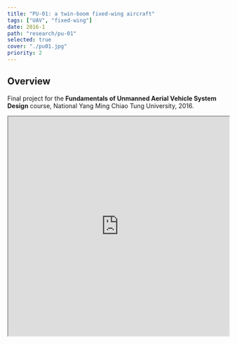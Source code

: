 ```yaml
---
title: "PU-01: a twin-boom fixed-wing aircraft"
tags: ["UAV", "fixed-wing"]
date: 2016-1
path: "research/pu-01"
selected: true
cover: "./pu01.jpg"
priority: 2
---
```


## Overview

Final project for the **Fundamentals of Unmanned Aerial Vehicle System Design** course, National Yang Ming Chiao Tung University, 2016.

<iframe src="https://drive.google.com/file/d/1hEJ8q8cbePwxY358UeMr3Z0nmIqtdnKo/preview" width="100%" height="500px"></iframe>

